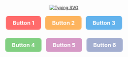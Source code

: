<p align="center">
  <a href="https://git.io/typing-svg">
    <img src="https://readme-typing-svg.demolab.com/?lines=POPKID+XMD+BOT;DEVELOPED+BY+POPKID&font=Impact&fontSize=64&pause=1000&width=900&height=150&color=FFD700&vCenter=true&multiline=true&center=true" alt="Typing SVG" />
  </a>
</p>

<p align="center">
  <a href="YOUR_BUTTON_1_LINK" style="display: inline-block; margin: 5px; border: 2px solid #FF6B6B; border-radius: 8px; overflow: hidden; text-decoration: none;">
    <span style="display: block; padding: 10px 20px; font-size: 18px; font-weight: bold; text-align: center; color: #FFFFFF; background-color: #FF6B6B;">Button 1</span>
  </a>
  <a href="YOUR_BUTTON_2_LINK" style="display: inline-block; margin: 5px; border: 2px solid #FDB45E; border-radius: 8px; overflow: hidden; text-decoration: none;">
    <span style="display: block; padding: 10px 20px; font-size: 18px; font-weight: bold; text-align: center; color: #FFFFFF; background-color: #FDB45E;">Button 2</span>
  </a>
  <a href="YOUR_BUTTON_3_LINK" style="display: inline-block; margin: 5px; border: 2px solid #63B3ED; border-radius: 8px; overflow: hidden; text-decoration: none;">
    <span style="display: block; padding: 10px 20px; font-size: 18px; font-weight: bold; text-align: center; color: #FFFFFF; background-color: #63B3ED;">Button 3</span>
  </a>
</p>

<p align="center">
  <a href="YOUR_BUTTON_4_LINK" style="display: inline-block; margin: 5px; border: 2px solid #81CF81; border-radius: 8px; overflow: hidden; text-decoration: none;">
    <span style="display: block; padding: 10px 20px; font-size: 18px; font-weight: bold; text-align: center; color: #FFFFFF; background-color: #81CF81;">Button 4</span>
  </a>
  <a href="YOUR_BUTTON_5_LINK" style="display: inline-block; margin: 5px; border: 2px solid #D699C6; border-radius: 8px; overflow: hidden; text-decoration: none;">
    <span style="display: block; padding: 10px 20px; font-size: 18px; font-weight: bold; text-align: center; color: #FFFFFF; background-color: #D699C6;">Button 5</span>
  </a>
  <a href="YOUR_BUTTON_6_LINK" style="display: inline-block; margin: 5px; border: 2px solid #A3AED0; border-radius: 8px; overflow: hidden; text-decoration: none;">
    <span style="display: block; padding: 10px 20px; font-size: 18px; font-weight: bold; text-align: center; color: #FFFFFF; background-color: #A3AED0;">Button 6</span>
  </a>
</p>

